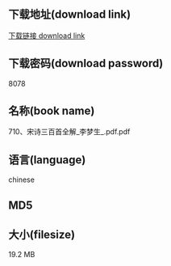 ## 下载地址(download link)
[下载链接 download link](https://tutu365.netlify.app/?s=710%E3%80%81%E5%AE%8B%E8%AF%97%E4%B8%89%E7%99%BE%E9%A6%96%E5%85%A8%E8%A7%A3_%E6%9D%8E%E6%A2%A6%E7%94%9F_.pdf)

## 下载密码(download password)
8078

## 名称(book name)
710、宋诗三百首全解_李梦生_.pdf.pdf

## 语言(language)
chinese

## MD5


## 大小(filesize)
19.2 MB
